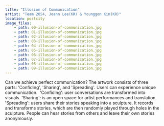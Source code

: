 ```yaml
---
title: "Illusion of Communication"
artist: "Team 2054, Joann Lee(KR) & Younggon Kim(KR)"
location: postcity
image_files:
    - path: 00-illusion-of-communication.jpg
    - path: 01-illusion-of-communication.jpg
    - path: 02-illusion-of-communication.jpg
    - path: 03-illusion-of-communication.jpg
    - path: 04-illusion-of-communication.jpg
    - path: 05-illusion-of-communication.jpg
    - path: 06-illusion-of-communication.jpg
    - path: 07-illusion-of-communication.jpg
    - path: 08-illusion-of-communication.jpg
    - path: 09-illusion-of-communication.jpg
---
```


Can we achieve perfect communication?
The artwork consists of three parts: 'Confiding', 'Sharing', and 'Spreading'. Users can experience unique communication. 
'Confiding': user conversations are transformed into visuals.
'Sharing': is an open space for artist performances and translation.
'Spreading': users share their stories speaking into a sculpture. It records and transforms stories, which are then randomly played through holes in the sculpture. People can hear stories from others and leave their own stories anonymously.
